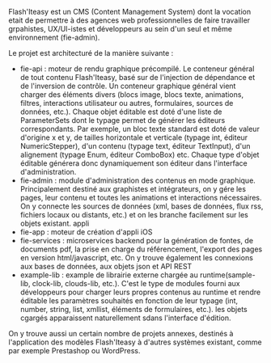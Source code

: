 Flash'Iteasy est un CMS (Content Management System) dont la vocation etait de permettre à des agences web professionnelles de faire travailler grpahistes, UX/UI-istes et développeurs au sein d'un seul et même environnement (fie-admin).

Le projet est architecturé de la manière suivante :

- fie-api : moteur de rendu graphique précompilé. Le conteneur général de tout contenu Flash'Iteasy, basé sur de l'injection de dépendance et de l'inversion de contrôle. Un conteneur graphique général vient charger des éléments divers (blocs image, blocs texte, animations, filtres, interactions utilisateur ou autres, formulaires, sources de données, etc.). Chaque objet éditable est doté d'une liste de ParameterSets dont le typage permet de générer les éditeurs correspondants. Par exemple, un bloc texte standard est doté de valeur d'origine x et y, de tailles horizontale et verticale (typage int, éditeur NumericStepper), d'un contenu (typage text, éditeur TextInput), d'un alignement (typage Enum, éditeur ComboBox) etc. Chaque type d'objet éditable générera donc dynamiquement son éditeur dans l'interface d'administration.
- fie-admin : module d'administration des contenus en mode graphique. Principalement destiné aux graphistes et intégrateurs, on y gére les pages, leur contenu et toutes les animations et interactions nécessaires. On y connecte les sources de données (xml, bases de données, flux rss, fichiers locaux ou distants, etc.) et on les branche facilement sur les objets existant. appli
- fie-app : moteur de création d'appli iOS
- fie-services : microservices backend pour la génération de fontes, de documents pdf, la prise en charge du référencement, l'export des pages en version html/javascript, etc. On y trouve également les connexions aux bases de données, aux objets json et API REST
- example-lib : example de librairie externe chargée au runtime(sample-lib, clock-lib, clouds-lib, etc.). C'est le type de modules fourni aux développeurs pour charger leurs propres contenus au runtime et rendre éditable les paramètres souhaités en fonction de leur typage (int, number, string, list, xmllist, éléments de formulaires, etc.). les objets cgargés apparaissent naturellement sdans l'interface d'édition.

On y trouve aussi un certain nombre de projets annexes, destinés à l'application des modèles Flash'Iteasy à d'autres systèmes existant, comme par exemple Prestashop ou WordPress.


